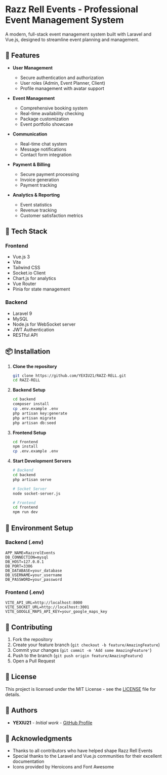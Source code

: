 # Razz Rell Events - Professional Event Management System

A modern, full-stack event management system built with Laravel and Vue.js, designed to streamline event planning and management.

## 🌟 Features

- **User Management**
  - Secure authentication and authorization
  - User roles (Admin, Event Planner, Client)
  - Profile management with avatar support

- **Event Management**
  - Comprehensive booking system
  - Real-time availability checking
  - Package customization
  - Event portfolio showcase

- **Communication**
  - Real-time chat system
  - Message notifications
  - Contact form integration

- **Payment & Billing**
  - Secure payment processing
  - Invoice generation
  - Payment tracking

- **Analytics & Reporting**
  - Event statistics
  - Revenue tracking
  - Customer satisfaction metrics

## 🚀 Tech Stack

### Frontend
- Vue.js 3
- Vite
- Tailwind CSS
- Socket.io Client
- Chart.js for analytics
- Vue Router
- Pinia for state management

### Backend
- Laravel 9
- MySQL
- Node.js for WebSocket server
- JWT Authentication
- RESTful API

## 📦 Installation

1. **Clone the repository**
   ```bash
   git clone https://github.com/YEXIU21/RAZZ-RELL.git
   cd RAZZ-RELL
   ```

2. **Backend Setup**
   ```bash
   cd backend
   composer install
   cp .env.example .env
   php artisan key:generate
   php artisan migrate
   php artisan db:seed
   ```

3. **Frontend Setup**
   ```bash
   cd frontend
   npm install
   cp .env.example .env
   ```

4. **Start Development Servers**
   ```bash
   # Backend
   cd backend
   php artisan serve

   # Socket Server
   node socket-server.js

   # Frontend
   cd frontend
   npm run dev
   ```

## 🔧 Environment Setup

### Backend (.env)
```env
APP_NAME=RazzrelEvents
DB_CONNECTION=mysql
DB_HOST=127.0.0.1
DB_PORT=3306
DB_DATABASE=your_database
DB_USERNAME=your_username
DB_PASSWORD=your_password
```

### Frontend (.env)
```env
VITE_API_URL=http://localhost:8000
VITE_SOCKET_URL=http://localhost:3001
VITE_GOOGLE_MAPS_API_KEY=your_google_maps_key
```

## 🤝 Contributing

1. Fork the repository
2. Create your feature branch (`git checkout -b feature/AmazingFeature`)
3. Commit your changes (`git commit -m 'Add some AmazingFeature'`)
4. Push to the branch (`git push origin feature/AmazingFeature`)
5. Open a Pull Request

## 📝 License

This project is licensed under the MIT License - see the [LICENSE](LICENSE) file for details.

## 👥 Authors

- **YEXIU21** - *Initial work* - [GitHub Profile](https://github.com/YEXIU21)

## 🙏 Acknowledgments

- Thanks to all contributors who have helped shape Razz Rell Events
- Special thanks to the Laravel and Vue.js communities for their excellent documentation
- Icons provided by Heroicons and Font Awesome 